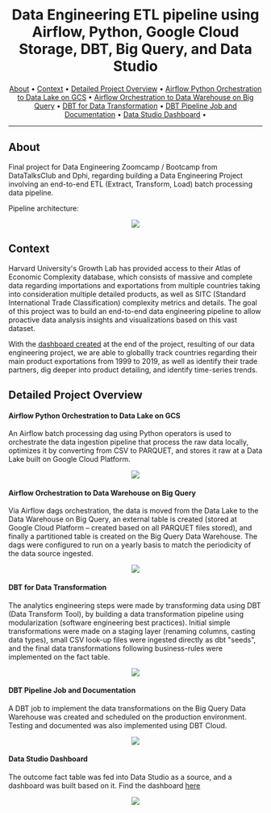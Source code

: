 <h1 align="center">Data Engineering ETL pipeline using Airflow, Python, Google Cloud Storage, DBT, Big Query, and Data Studio</h1>

<p align="center">
  <a href="#about">About</a> •
  <a href="#context">Context</a> •
  <a href="#detailed-project-overview">Detailed Project Overview</a> •
  <a href="#airflow-python-orchestration-to-data-lake-on-gcs">Airflow Python Orchestration to Data Lake on GCS</a> •
  <a href="#airflow-orchestration-to-data-warehouse-on-big-query">Airflow Orchestration to Data Warehouse on Big Query</a> •
  <a href="#dbt-for-data-transformation">DBT for Data Transformation</a> •
  <a href="#dbt-pipeline-job-and-documentation">DBT Pipeline Job and Documentation</a> •
  <a href="#data-studio-dashboard">Data Studio Dashboard</a> •
</p>

---

## About

Final project for Data Engineering Zoomcamp / Bootcamp from DataTalksClub and Dphi, regarding building a Data Engineering Project involving an end-to-end ETL (Extract, Transform, Load) batch processing data pipeline.


Pipeline architecture:

<p align="center"><img src=https://user-images.githubusercontent.com/77297705/180217542-cb22a0be-39bc-44ea-ab76-a85a52d31eb1.png></p>

## Context
Harvard University's Growth Lab has provided access to their Atlas of Economic Complexity database, which consists of massive and complete data regarding importations and exportations from multiple countries taking into consideration multiple detailed products, as well as SITC (Standard International Trade Classification) complexity metrics and details. The goal of this project was to build an end-to-end data engineering pipeline to allow proactive data analysis insights and visualizations based on this vast dataset.

With the [dashboard created](https://datastudio.google.com/u/1/reporting/8264b415-b239-4f33-9992-700f1266e001/page/f6JyC) at the end of the project, resulting of our data engineering project, we are able to globallly track countries regarding their main product exportations from 1999 to 2019, as well as identify their trade partners, dig deeper into product detailing, and identify time-series trends.

## Detailed Project Overview

#### Airflow Python Orchestration to Data Lake on GCS
An Airflow batch processing dag using Python operators is used to orchestrate the data ingestion pipeline that process the raw data locally, optimizes it by converting from CSV to PARQUET, and stores it raw at a Data Lake built on Google Cloud Platform.
<p align="center"><img src=https://user-images.githubusercontent.com/77297705/180204014-1a22a729-64c3-4908-bfad-a02df89e654b.png></p>

#### Airflow Orchestration to Data Warehouse on Big Query
Via Airflow dags orchestration, the data is moved from the Data Lake to the Data Warehouse on Big Query, an external table is created (stored at Google Cloud Platform – created based on all PARQUET files stored), and finally a partitioned table is created on the Big Query Data Warehouse. The dags were configured to run on a yearly basis to match the periodicity of the data source ingested.
<p align="center"><img src=https://user-images.githubusercontent.com/77297705/180204141-df31af50-1f1a-4a91-b49b-768d8b092e2f.png></p>

#### DBT for Data Transformation
The analytics engineering steps were made by transforming data using DBT (Data Transform Tool), by building a data transformation pipeline using modularization (software engineering best practices). Initial simple transformations were made on a staging layer (renaming columns, casting data types), small CSV look-up files were ingested directly as dbt "seeds", and the final data transformations following business-rules were implemented on the fact table.

<p align="center"><img src=https://user-images.githubusercontent.com/77297705/180204519-fa49997c-d577-45f6-9eb8-37ebb5a96247.png></p>

#### DBT Pipeline Job and Documentation
A DBT job to implement the data transformations on the Big Query Data Warehouse was created and scheduled on the production environment. Testing and documented was also implemented using DBT Cloud.

<p align="center"><img src=https://user-images.githubusercontent.com/77297705/180204579-56943ca4-a0ac-4aaa-8f5b-e4568f4ba907.png></p>

#### Data Studio Dashboard
The outcome fact table was fed into Data Studio as a source, and a dashboard was built based on it. Find the dashboard [here](https://datastudio.google.com/u/1/reporting/8264b415-b239-4f33-9992-700f1266e001/page/f6JyC)

<p align="center"><img src=https://user-images.githubusercontent.com/77297705/180205757-ab0bc011-0d2d-48cc-afb0-fc46aa158210.gif></p>
